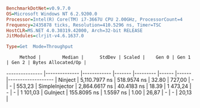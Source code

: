 ```ini

BenchmarkDotNet=v0.9.7.0
OS=Microsoft Windows NT 6.2.9200.0
Processor=Intel(R) Core(TM) i7-3667U CPU 2.00GHz, ProcessorCount=4
Frequency=2435878 ticks, Resolution=410.5296 ns, Timer=TSC
HostCLR=MS.NET 4.0.30319.42000, Arch=32-bit RELEASE
JitModules=clrjit-v4.6.1637.0

Type=Get  Mode=Throughput  

```
         Method |        Median |      StdDev | Scaled |    Gen 0 | Gen 1 | Gen 2 | Bytes Allocated/Op |
--------------- |-------------- |------------ |------- |--------- |------ |------ |------------------- |
        Ninject | 5,110.7977 ns | 518.9574 ns |  32.80 |   727,00 |     - |     - |             553,23 |
 SimpleInjector | 2,864.6617 ns |  40.4183 ns |  18.39 | 1 473,24 |     - |     - |           1 101,03 |
       GuInject |   155.8095 ns |   1.5597 ns |   1.00 |    26,87 |     - |     - |              20,13 |
